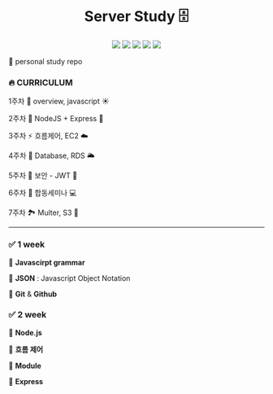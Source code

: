 <h1 align="center"> Server Study  🗄 </h1>

<p align="center">
  <img src="https://img.shields.io/badge/SOPT-blue" />
  <img src="https://img.shields.io/badge/Server-black" />
  <img src="https://img.shields.io/badge/Nodejs-green" />
  <img src="https://img.shields.io/badge/Express-purple" />
  <img src="https://img.shields.io/badge/Visual Studio Code-blue" />
</p>

 📌 personal study repo

### 🔥  CURRICULUM

1주차 🌈 overview, javascript ☀️

2주차 🌿 NodeJS + Express 🦖

3주차 ⚡️ 흐름제어, EC2 ☁️

4주차 💾 Database, RDS 🌥

5주차 🔐 보안 - JWT 📜

6주차 📲 합동세미나 💻

7주차 🏞 Multer, S3 📸

<hr>

### ✅ 1 week

📝 **Javascirpt grammar**

📝 **JSON** : Javascript Object Notation

📝 **Git** & **Github**



### ✅ 2 week

📝 **Node.js**

📝 **흐름 제어**

📝 **Module**

📝 **Express**



